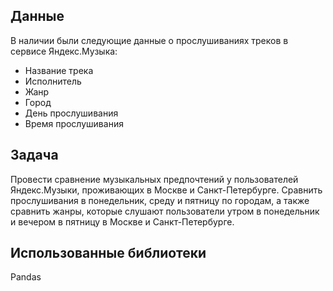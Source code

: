 ## Данные

В наличии были следующие данные о прослушиваниях треков в сервисе Яндекс.Музыка:

* Название трека
* Исполнитель
* Жанр
* Город
* День прослушивания
* Время прослушивания

## Задача
Провести сравнение музыкальных предпочтений у пользователей Яндекс.Музыки, проживающих в Москве и Санкт-Петербурге. Сравнить прослушивания в понедельник, среду и пятницу по городам, а также сравнить жанры, которые слушают пользователи утром в понедельник и вечером в пятницу в Москве и Санкт-Петербурге.

## Использованные библиотеки
Pandas

